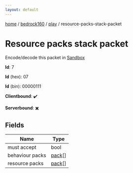 ```yaml
---
layout: default
---
```


[home](/)  /  [bedrock160](/protocol/bedrock160)  /  [play](/protocol/bedrock160/play)  /  resource-packs-stack-packet

# Resource packs stack packet

Encode/decode this packet in [Sandbox](../../../sandbox/bedrock160#Play.ResourcePacksStackPacket)

**Id**: 7

**Id** (hex): 07

**Id** (bin): 00000111

**Clientbound**: ✔️

**Serverbound**: ✖️

## Fields

Name | Type
---|---
must accept | bool
behaviour packs | [pack](/protocol/bedrock160/types/pack)[]
resource packs | [pack](/protocol/bedrock160/types/pack)[]
